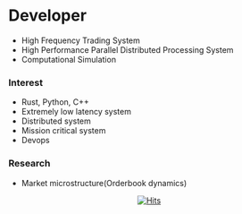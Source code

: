 # Developer
- High Frequency Trading System
- High Performance Parallel Distributed Processing System
- Computational Simulation

### Interest
- Rust, Python, C++
- Extremely low latency system
- Distributed system 
- Mission critical system
- Devops

### Research
- Market microstructure(Orderbook dynamics)

<div align=center>
  
[![Hits](https://hits.seeyoufarm.com/api/count/incr/badge.svg?url=https%3A%2F%2Fgithub.com%2Fbohblue2%2Fhit-counter&count_bg=%2379C83D&title_bg=%23555555&icon=&icon_color=%23E7E7E7&title=hits&edge_flat=false)](https://hits.seeyoufarm.com)

</div>
